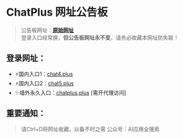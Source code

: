 # ChatPlus 网址公告板
> 公告板网址：**[原始网址](http://www.chatplus.wiki/)**  
> 登录入口经常换，**但公告板网址永不变**，请务必收藏本网址防失联！
## 登录网址：
- ⚡国内入口1：[chat4.plus](http://www.chat4.plus)
- ⚡国内入口2：[chat5.plus](http://www.chat5.plus)
- ✨墙外永久入口：[chatplus.plus](http://www.chatplus.plus) [需开代理访问]
## 重要通知：
> 请Ctrl+D将网址收藏，以备不时之需
> 公众号：AI应用全搜索
